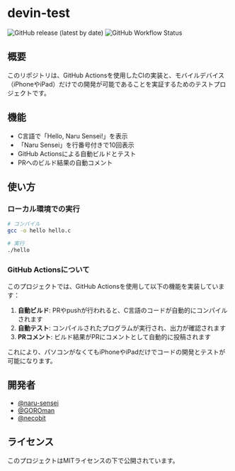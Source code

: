 # devin-test

![GitHub release (latest by date)](https://img.shields.io/github/v/release/naru-sensei/devin-test)
![GitHub Workflow Status](https://img.shields.io/github/actions/workflow/status/naru-sensei/devin-test/build.yml)

## 概要

このリポジトリは、GitHub Actionsを使用したCIの実装と、モバイルデバイス（iPhoneやiPad）だけでの開発が可能であることを実証するためのテストプロジェクトです。

## 機能

- C言語で「Hello, Naru Sensei!」を表示
- 「Naru Sensei」を行番号付きで10回表示
- GitHub Actionsによる自動ビルドとテスト
- PRへのビルド結果の自動コメント

## 使い方

### ローカル環境での実行

```bash
# コンパイル
gcc -o hello hello.c

# 実行
./hello
```

### GitHub Actionsについて

このプロジェクトでは、GitHub Actionsを使用して以下の機能を実装しています：

1. **自動ビルド**: PRやpushが行われると、C言語のコードが自動的にコンパイルされます
2. **自動テスト**: コンパイルされたプログラムが実行され、出力が確認されます
3. **PRコメント**: ビルド結果がPRにコメントとして自動的に投稿されます

これにより、パソコンがなくてもiPhoneやiPadだけでコードの開発とテストが可能になります。

## 開発者

- [@naru-sensei](https://github.com/naru-sensei)
- [@GOROman](https://github.com/GOROman)
- [@necobit](https://github.com/necobit)

## ライセンス

このプロジェクトはMITライセンスの下で公開されています。
